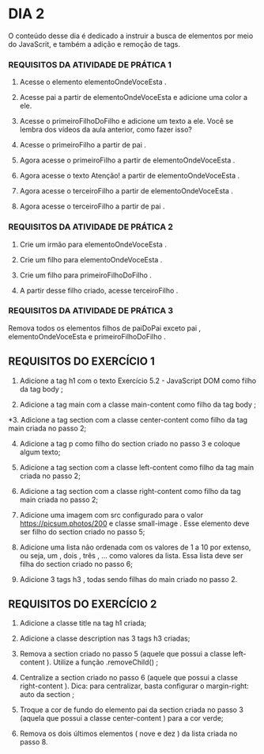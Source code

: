# DIA 2

O conteúdo desse dia é dedicado a instruir a busca de elementos por meio do JavaScrit, e também a adição e remoção de tags.



### REQUISITOS DA ATIVIDADE DE PRÁTICA 1

1. Acesse o elemento elementoOndeVoceEsta .

2. Acesse pai a partir de elementoOndeVoceEsta e adicione uma color a ele.

3. Acesse o primeiroFilhoDoFilho e adicione um texto a ele. Você se lembra dos vídeos da aula anterior, como fazer isso?

4. Acesse o primeiroFilho a partir de pai .

5. Agora acesse o primeiroFilho a partir de elementoOndeVoceEsta .

6. Agora acesse o texto Atenção! a partir de elementoOndeVoceEsta .

7. Agora acesse o terceiroFilho a partir de elementoOndeVoceEsta .

8. Agora acesse o terceiroFilho a partir de pai .



### REQUISITOS DA ATIVIDADE DE PRÁTICA 2


1. Crie um irmão para elementoOndeVoceEsta .

2. Crie um filho para elementoOndeVoceEsta .

3. Crie um filho para primeiroFilhoDoFilho .

4. A partir desse filho criado, acesse terceiroFilho .



### REQUISITOS DA ATIVIDADE DE PRÁTICA 3

Remova todos os elementos filhos de paiDoPai exceto pai , elementoOndeVoceEsta e primeiroFilhoDoFilho .





## REQUISITOS DO EXERCÍCIO 1


1. Adicione a tag h1 com o texto Exercício 5.2 - JavaScript DOM como filho da tag body ;

2. Adicione a tag main com a classe main-content como filho da tag body ;

*3. Adicione a tag section com a classe center-content como filho da tag main criada no passo 2;

4. Adicione a tag p como filho do section criado no passo 3 e coloque algum texto;

5. Adicione a tag section com a classe left-content como filho da tag main criada no passo 2;

6. Adicione a tag section com a classe right-content como filho da tag main criada no passo 2;

7. Adicione uma imagem com src configurado para o valor https://picsum.photos/200 e classe small-image . Esse elemento deve ser filho do section criado no passo 5;

8. Adicione uma lista não ordenada com os valores de 1 a 10 por extenso, ou seja, um , dois , três , ... como valores da lista. Essa lista deve ser filha do section criado no passo 6;

9. Adicione 3 tags h3 , todas sendo filhas do main criado no passo 2.



## REQUISITOS DO EXERCÍCIO 2


1. Adicione a classe title na tag h1 criada;

2. Adicione a classe description nas 3 tags h3 criadas;

3. Remova a section criado no passo 5 (aquele que possui a classe left-content ). Utilize a função .removeChild() ;

4. Centralize a section criado no passo 6 (aquele que possui a classe right-content ). Dica: para centralizar, basta configurar o margin-right: auto da section ;

5. Troque a cor de fundo do elemento pai da section criada no passo 3 (aquela que possui a classe center-content ) para a cor verde;

6. Remova os dois últimos elementos ( nove e dez ) da lista criada no passo 8.
